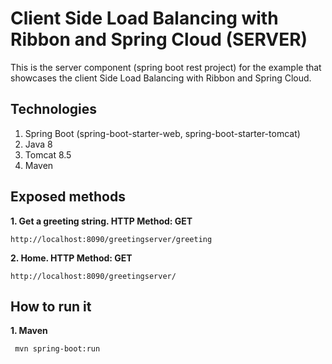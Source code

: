 # Client Side Load Balancing with Ribbon and Spring Cloud (SERVER)

This is the server component (spring boot rest project) for the example that showcases the client Side Load Balancing with Ribbon and Spring Cloud.
 
## Technologies

1. Spring Boot (spring-boot-starter-web, spring-boot-starter-tomcat)
2. Java 8
3. Tomcat 8.5
4. Maven
 
## Exposed methods

**1. Get a greeting string. HTTP Method: GET**
```
http://localhost:8090/greetingserver/greeting
```

**2. Home. HTTP Method: GET**
```
http://localhost:8090/greetingserver/
```

## How to run it

**1. Maven**
```
 mvn spring-boot:run
```
